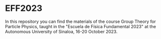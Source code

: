 # EFF2023

In this repository you can find the materials of the course Group Theory for Particle Physics, taught in the "Escuela de Física Fundamental 2023" at the Autonomous University of Sinaloa, 16-20 October 2023.
